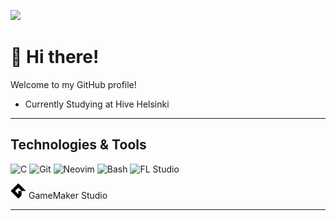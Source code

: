[![](https://visitcount.itsvg.in/api?id=jpelline&icon=0&color=0)](https://visitcount.itsvg.in)

# 👋 Hi there!

Welcome to my GitHub profile!

- Currently Studying at Hive Helsinki

---

## Technologies & Tools

![C](https://img.shields.io/badge/-C-00599C?style=flat-square&logo=c)
![Git](https://img.shields.io/badge/-Git-F05032?style=flat-square&logo=git)
![Neovim](https://img.shields.io/badge/Neovim-57A143?style=flat-square&logo=neovim&logoColor=white)
![Bash](https://img.shields.io/badge/Bash-121011?style=flat-square&logo=gnu-bash&logoColor=white)
![FL Studio](https://img.shields.io/badge/FL%20Studio-F28D20?style=flat-square&logo=fl-studio&logoColor=white)

<img src="https://raw.githubusercontent.com/github/explore/main/topics/gamemaker/gamemaker.png" alt="GameMaker" height="25"/> GameMaker Studio




---
